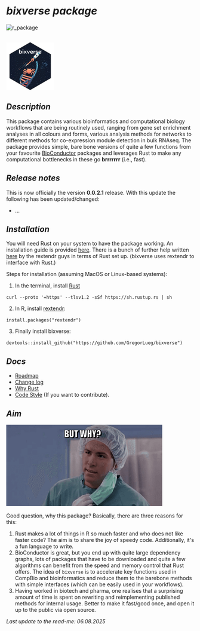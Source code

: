 # *bixverse package*

![r_package](https://img.shields.io/badge/R_package-0.0.2.1-orange) 

</br>

<img src="/misc/pics/bixverse_logo.png" width="128" height="128" alt="bixverse logo">

</br>

## *Description* 

This package contains various bioinformatics and computational biology workflows
that are being routinely used, ranging from gene set enrichment analyses in all
colours and forms, various analysis methods for networks to different methods
for co-expression module detection in bulk RNAseq. The package provides simple, 
bare bone versions of quite a few functions from your favourite 
[BioConductor](https://www.bioconductor.org/) packages and leverages Rust to 
make any computational bottlenecks in these go **brrrrrrr** (i.e., fast).

## *Release notes*

This is now officially the version **0.0.2.1** release. With this 
update the following has been updated/changed:

- ...

## *Installation*

You will need Rust on your system to have the package working. An installation
guide is provided [here](https://www.rust-lang.org/tools/install). There is a 
bunch of further help written [here](https://extendr.github.io/rextendr/index.html)
by the rextendr guys in terms of Rust set up. (bixverse uses rextendr to 
interface with Rust.)

Steps for installation (assuming MacOS or Linux-based systems): 

1. In the terminal, install [Rust](https://www.rust-lang.org/tools/install) 

```
curl --proto '=https' --tlsv1.2 -sSf https://sh.rustup.rs | sh
```
   
2. In R, install [rextendr](https://extendr.github.io/rextendr/index.html):

```
install.packages("rextendr")
```

3. Finally install bixverse:

```
devtools::install_github("https://github.com/GregorLueg/bixverse")
```

## *Docs*

- [Roadmap](/docs/roadmap.md)
- [Change log](/docs/change_log.md)
- [Why Rust](/docs/why_rust.md)
- [Code Style](/docs/code_style.md) (If you want to contribute).

## *Aim*

<img src="/misc/pics/but_why.png" width="418" height="218" alt="but why">

Good question, why this package? Basically, there are three reasons for this:
1. Rust makes a lot of things in R so much faster and who does not like faster
code? The aim is to share the joy of speedy code. Additionally, it's a fun 
language to write.
2. BioConductor is great, but you end up with quite large dependency graphs, 
lots of packages that have to be downloaded and quite a few algorithms can 
benefit from the speed and memory control that Rust offers. The idea of 
`bixverse` is to accelerate key functions used in CompBio and bioinformatics and
reduce them to the barebone methods with simple interfaces (which can be
easily used in your workflows).
3. Having worked in biotech and pharma, one realises that a surprising amount
of time is spent on rewriting and reimplementing published methods for internal
usage. Better to make it fast/good once, and open it up to the public via open 
source.

*Last update to the read-me: 06.08.2025*

